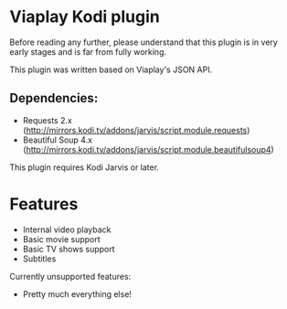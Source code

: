# Viaplay Kodi plugin #
Before reading any further, please understand that this plugin is in very early stages and is far from fully working.

This plugin was written based on Viaplay's JSON API.


## Dependencies: ##
 * Requests 2.x (http://mirrors.kodi.tv/addons/jarvis/script.module.requests)
 * Beautiful Soup 4.x (http://mirrors.kodi.tv/addons/jarvis/script.module.beautifulsoup4)

This plugin requires Kodi Jarvis or later.

# Features #
 * Internal video playback
 * Basic movie support
 * Basic TV shows support 
 * Subtitles
 
Currently unsupported features:
 * Pretty much everything else!
 
